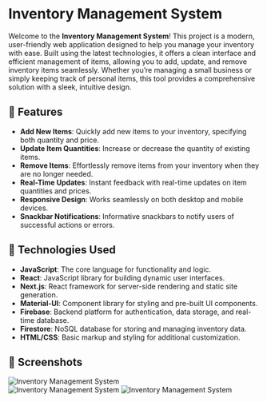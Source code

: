 # Inventory Management System

Welcome to the **Inventory Management System**! This project is a modern, user-friendly web application designed to help you manage your inventory with ease. Built using the latest technologies, it offers a clean interface and efficient management of items, allowing you to add, update, and remove inventory items seamlessly. Whether you’re managing a small business or simply keeping track of personal items, this tool provides a comprehensive solution with a sleek, intuitive design.

## 🚀 Features

- **Add New Items**: Quickly add new items to your inventory, specifying both quantity and price.
- **Update Item Quantities**: Increase or decrease the quantity of existing items.
- **Remove Items**: Effortlessly remove items from your inventory when they are no longer needed.
- **Real-Time Updates**: Instant feedback with real-time updates on item quantities and prices.
- **Responsive Design**: Works seamlessly on both desktop and mobile devices.
- **Snackbar Notifications**: Informative snackbars to notify users of successful actions or errors.

## 🔧 Technologies Used

- **JavaScript**: The core language for functionality and logic.
- **React**: JavaScript library for building dynamic user interfaces.
- **Next.js**: React framework for server-side rendering and static site generation.
- **Material-UI**: Component library for styling and pre-built UI components.
- **Firebase**: Backend platform for authentication, data storage, and real-time database.
- **Firestore**: NoSQL database for storing and managing inventory data.
- **HTML/CSS**: Basic markup and styling for additional customization.

## 📸 Screenshots

![Inventory Management System](assets/1.png)  
![Inventory Management System](assets/2.png) 
![Inventory Management System](assets/3.png) 

